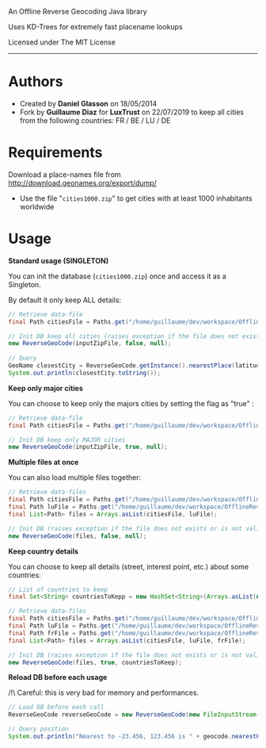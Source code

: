 An Offline Reverse Geocoding Java library

Uses KD-Trees for extremely fast placename lookups

Licensed under The MIT License

--------------------------


# Authors
- Created by **Daniel Glasson** on 18/05/2014
- Fork by **Guillaume Diaz** for **LuxTrust** on 22/07/2019 to keep all cities from the following countries: FR / BE / LU / DE 



# Requirements

Download a place-names file from http://download.geonames.org/export/dump/
- Use the file "<code>cities1000.zip</code>" to get cities with at least 1000 inhabitants worldwide


# Usage


**Standard usage (SINGLETON)**

You can init the database (<code>cities1000.zip</code>) once and access it as a Singleton. 

By default it only keep ALL details:

```java
// Retrieve data-file
final Path citiesFile = Paths.get("/home/guillaume/dev/workspace/OfflineReverseGeocode/src/test/resources/cities1000.zip");

// Init DB keep all cities (raises exception if the file does not exists or is not valid)
new ReverseGeoCode(inputZipFile, false, null);
		
// Query
GeoName closestCity = ReverseGeoCode.getInstance().nearestPlace(latitude, longitude);
System.out.println(closestCity.toString());
```


**Keep only major cities**

You can choose to keep only the majors cities by setting the flag as "true" :

```java
// Retrieve data-file
final Path citiesFile = Paths.get("/home/guillaume/dev/workspace/OfflineReverseGeocode/src/test/resources/cities1000.zip");

// Init DB keep only MAJOR cities
new ReverseGeoCode(inputZipFile, true, null);
```


**Multiple files at once**

You can also load multiple files together:

```java
// Retrieve data-files
final Path citiesFile = Paths.get("/home/guillaume/dev/workspace/OfflineReverseGeocode/src/test/resources/cities1000.zip");
final Path luFile = Paths.get("/home/guillaume/dev/workspace/OfflineReverseGeocode/src/test/resources/LU.zip");
final List<Path> files = Arrays.asList(citiesFile, luFile);

// Init DB (raises exception if the file does not exists or is not valid)
new ReverseGeoCode(files, false, null);
```


**Keep country details**

You can choose to keep all details (street, interest point, etc.) about some countries:

```java
// List of countries to keep
final Set<String> countriesToKepp = new HashSet<String>(Arrays.asList(new String[] {"FR", "LU"}));

// Retrieve data-files
final Path citiesFile = Paths.get("/home/guillaume/dev/workspace/OfflineReverseGeocode/src/test/resources/cities1000.zip");
final Path luFile = Paths.get("/home/guillaume/dev/workspace/OfflineReverseGeocode/src/test/resources/LU.zip");
final Path frFile = Paths.get("/home/guillaume/dev/workspace/OfflineReverseGeocode/src/test/resources/FR.zip");
final List<Path> files = Arrays.asList(citiesFile, luFile, frFile);

// Init DB (raises exception if the file does not exists or is not valid)
new ReverseGeoCode(files, true, countriesToKeep);
```


**Reload DB before each usage**

/!\ Careful: this is very bad for memory and performances.

```java
// Load DB before each call
ReverseGeoCode reverseGeoCode = new ReverseGeoCode(new FileInputStream("/opt/portal/data/cities1000.txt"), true);

// Query position
System.out.println("Nearest to -23.456, 123.456 is " + geocode.nearestPlace(-23.456, 123.456));
```
